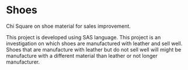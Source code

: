 # Shoes
Chi Square on shoe material for sales improvement.

This project is developed using SAS language. This project is an investigation on which shoes are manufactured with leather and sell well. Shoes that are manufacture with leather but do not sell well will might be manufacture with a different material than leather or not longer manufacturer.  
